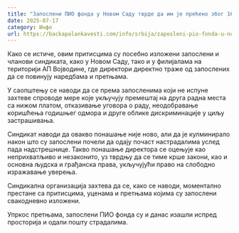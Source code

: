 ```yaml
---
title: "Запослени ПИО фонда у Новом Саду тврде да им је прећено због 16 минута тишине"
date: 2025-07-17
category: Инфо
url: https://backapalankavesti.com/info/srbija/zaposleni-pio-fonda-u-novom-sadu-tvrde-da-im-je-preceno-zbog-16-minuta-tisine/
---
```


Како се истиче, овим притисцима су посебно изложени запослени и чланови синдиката, како у Новом Саду, тако и у филијалама на територији АП Војводине, где директори директно траже од запослених да се повинују наредбама и претњама.

У саопштењу се наводи да се према запосленима који не испуне захтеве спроводе мере које укључују премештај на друга радна места са нижом платом, отказивање уговора о раду, неодобравање коришћења годишњег одмора и друге облике дискриминације у циљу застрашивања.

Синдикат наводи да овакво понашање није ново, али да је кулминирало након што су запослени почели да одају почаст настрадалима услед пада надстрешнице. Такво понашање директора се оцењује као неприхватљиво и незаконито, уз тврдњу да се тиме крше закони, као и основна људска и грађанска права, укључујући право на слободно изражавање уверења.

Синдикална организација захтева да се, како се наводи, моментално престане са притисцима, уценама и претњама којима су запослени свакодневно изложени.

Упркос претњама, запослени ПИО фонда су и данас изашли испред просторија и одали пошту страдалима.
